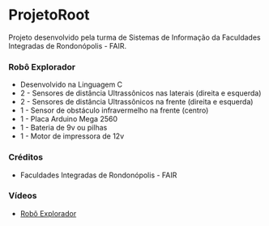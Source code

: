 # ProjetoRoot
Projeto desenvolvido pela turma de Sistemas de Informação da Faculdades Integradas de Rondonópolis - FAIR.

### Robô Explorador
* Desenvolvido na Linguagem C
* 2 - Sensores de distância Ultrassônicos nas laterais (direita e esquerda)
* 2 - Sensores de distância Ultrassônicos na frente (direita e esquerda)
* 1 - Sensor de obstáculo infravermelho na frente (centro)
* 1 - Placa Arduino Mega 2560
* 1 - Bateria de 9v ou pilhas
* 1 - Motor de impressora de 12v

### Créditos
* Faculdades Integradas de Rondonópolis - FAIR

### Vídeos
* [Robô Explorador](https://www.youtube.com.br/) 
